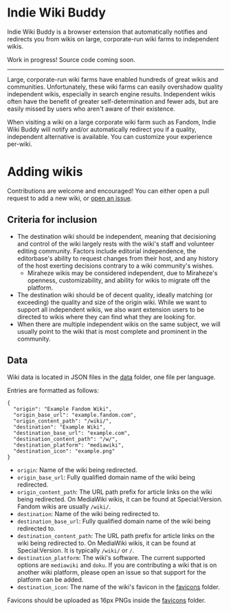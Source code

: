 # Indie Wiki Buddy
Indie Wiki Buddy is a browser extension that automatically notifies and redirects you from wikis on large, corporate-run wiki farms to independent wikis.

Work in progress! Source code coming soon.

----

Large, corporate-run wiki farms have enabled hundreds of great wikis and communities. Unfortunately, these wiki farms can easily overshadow quality independent wikis, especially in search engine results. Independent wikis often have the benefit of greater self-determination and fewer ads, but are easily missed by users who aren't aware of their existence.

When visiting a wiki on a large corporate wiki farm such as Fandom, Indie Wiki Buddy will notify and/or automatically redirect you if a quality, independent alternative is available. You can customize your experience per-wiki.

# Adding wikis

Contributions are welcome and encouraged! You can either open a pull request to add a new wiki, or [open an issue](https://github.com/KevinPayravi/indie-wiki-buddy/issues/new?assignees=KevinPayravi&labels=add+wiki&template=request-a-wiki-be-added.md&title=Add+a+wiki%3A+WIKI+NAME).

## Criteria for inclusion
* The destination wiki should be independent, meaning that decisioning and control of the wiki largely rests with the wiki's staff and volunteer editing community. Factors include editorial independence, the editorbase's ability to request changes from their host, and any history of the host exerting decisions contrary to a wiki community's wishes.
  * Miraheze wikis may be considered independent, due to Miraheze's openness, customizability, and ability for wikis to migrate off the platform.
* The destination wiki should be of decent quality, ideally matching (or exceeding) the quality and size of the origin wiki. While we want to support all independent wikis, we also want extension users to be directed to wikis where they can find what they are looking for.
* When there are multiple independent wikis on the same subject, we will usually point to the wiki that is most complete and prominent in the community.

## Data
Wiki data is located in JSON files in the [data](data) folder, one file per language.

Entries are formatted as follows:
```
{
  "origin": "Example Fandom Wiki",
  "origin_base_url": "example.fandom.com",
  "origin_content_path": "/wiki/",
  "destination": "Example Wiki",
  "destination_base_url": "example.com",
  "destination_content_path": "/w/",
  "destination_platform": "mediawiki",
  "destination_icon": "example.png"
}
```

* `origin`: Name of the wiki being redirected.
* `origin_base_url`: Fully qualified domain name of the wiki being redirected.
* `origin_content_path`: The URL path prefix for article links on the wiki being redirected. On MediaWiki wikis, it can be found at Special:Version. Fandom wikis are usually `/wiki/`.
* `destination`: Name of the wiki being redirected to.
* `destination_base_url`: Fully qualified domain name of the wiki being redirected to.
* `destination_content_path`: The URL path prefix for article links on the wiki being redirected to. On MediaWiki wikis, it can be found at Special:Version. It is typically `/wiki/` or `/`.
* `destination_platform`: The wiki's software. The current supported options are `mediawiki` and `doku`. If you are contributing a wiki that is on another wiki platform, please open an issue so that support for the platform can be added.
* `destination_icon`: The name of the wiki's favicon in the [favicons](favicons) folder.

Favicons should be uploaded as 16px PNGs inside the [favicons](favicons) folder.
